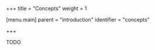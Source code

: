 +++
title = "Concepts"
weight = 1

[menu.main]
parent = "introduction"
identifier = "concepts"

+++

TODO
